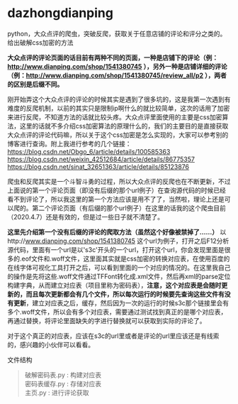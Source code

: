 # dazhongdianping
python，大众点评的爬虫，突破反爬，获取关于任意店铺的评论和评分之类的。给出破解css加密的方法

**大众点评的评论页面的话目前有两种不同的页面，一种是店铺下的评论（例：http://www.dianping.com/shop/1541380745 ），另外一种是店铺详细的评论（例：http://www.dianping.com/shop/1541380745/review_all/p2 ），两者的区别是后缀不同。**

刚开始弄这个大众点评的评论的时候其实是遇到了很多坑的，这是我第一次遇到有难度的反爬机制，以前的其实只是限制ip啊什么的就比较简单，这次的话用了加密来进行反爬，不知道方法的话就比较头疼。大众点评里面使用的主要是css加密算法，这里的话就不多介绍css加密算法的原理什么的，我们的主要目的是直接获取大众点评的评论代码嘛，所以关于这个css加密是怎么实现的，大家可以参考别的博客进行查询。附上我进行参考的几个链接：
https://blog.csdn.net/Obgo_6/article/details/100585363  
https://blog.csdn.net/weixin_42512684/article/details/86775357  
https://blog.csdn.net/sinat_32651363/article/details/85123876

爬虫和反爬其实是一个斗智斗勇的过程，所以大众点评的反爬也在不断更新，不过上面说的第一个评论页面（即没有后缀的那个url例子）在查询源代码的时候已经看不到评论了，所以我这里的第一个方法应该是用不了了，当然啦，理论上还是可以爬的。第二个评论页面（有后缀的那个url例子）在这里的话我的这个爬虫目前（2020.4.7）还是有效的，但是过一些日子就不清楚了。

**这里先介绍第一个没有后缀的评论的爬取方法（虽然这个好像被禁掉了……）**
以http://www.dianping.com/shop/1541380745 这个url为例子，打开之后F12分析源代码，里面有一个url是以's3c'开头的一个url，打开这个url，你会发现里面是很多的.eof文件和.woff文件，这里面其实就是css加密的转换对应表，在使用百度的在线字体可视化工具打开之后，可以看到里面的一个对应的情况的。在这里我自己的操作是先将这些.woff文件通过TFFont转化成.xml文件，然后再xml的parse定位构建字典，从而建立对应表（项目里称为密码表），**注意，这个对应表是会随时更新的，而且每次更新都会有几个文件，所以每次运行的时候要先查询这些文件有没有更新**，建立对应表之后，缓存，然后因为一次的运行的时候s3c那个链接里会有多个.woff文件，所以会有多个对应表，需要通过测试找到真正的是哪个对应表，再通过替换，将评论里面缺失的字进行替换就可以获取到实际的评论了。

对于这个真正的对应表，应该在s3c的url里或者是评论的url里应该还是有线索的，感兴趣的小伙伴可以看看。

文件结构

> 破解密码表.py : 构建对应表  
> 密码表缓存.py : 存储对应表  
> 主页.py : 进行评论获取  


